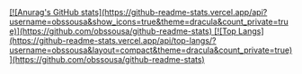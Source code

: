 

<a align="center" href="https://github.com/anuraghazra/github-readme-stats">
  [![Anurag's GitHub stats](https://github-readme-stats.vercel.app/api?username=obssousa&show_icons=true&theme=dracula&count_private=true)](https://github.com/obssousa/github-readme-stats)
</a>
<a align="center" href="https://github.com/anuraghazra/convoychat">
  [![Top Langs](https://github-readme-stats.vercel.app/api/top-langs/?username=obssousa&layout=compact&theme=dracula&count_private=true)](https://github.com/obssousa/github-readme-stats)
</a>

